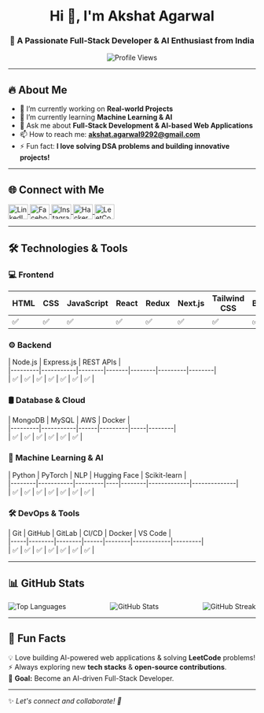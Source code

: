 <h1 align="center">Hi 👋, I'm Akshat Agarwal</h1>
<h3 align="center">🚀 A Passionate Full-Stack Developer & AI Enthusiast from India</h3>

<p align="center">
  <img src="https://komarev.com/ghpvc/?username=terror-akshat&label=Profile%20views&color=0e75b6&style=flat" alt="Profile Views" />
</p>

---

## 🔥 About Me  
- 🔭 I’m currently working on **Real-world Projects**  
- 🌱 I’m currently learning **Machine Learning & AI**  
- 💬 Ask me about **Full-Stack Development & AI-based Web Applications**  
- 📫 How to reach me: **akshat.agarwal9292@gmail.com**  
- ⚡ Fun fact: **I love solving DSA problems and building innovative projects!**  

---

## 🌐 Connect with Me  
<p align="left">
  <a href="https://linkedin.com/in/akshat-agarwal-55946a27a" target="blank">
    <img align="center" src="https://raw.githubusercontent.com/rahuldkjain/github-profile-readme-generator/master/src/images/icons/Social/linked-in-alt.svg" alt="LinkedIn" height="30" width="40" />
  </a>
  <a href="https://fb.com/akshat.agarwal" target="blank">
    <img align="center" src="https://raw.githubusercontent.com/rahuldkjain/github-profile-readme-generator/master/src/images/icons/Social/facebook.svg" alt="Facebook" height="30" width="40" />
  </a>
  <a href="https://instagram.com/akshatagarwal98" target="blank">
    <img align="center" src="https://raw.githubusercontent.com/rahuldkjain/github-profile-readme-generator/master/src/images/icons/Social/instagram.svg" alt="Instagram" height="30" width="40" />
  </a>
  <a href="https://www.hackerrank.com/csai__1520018" target="blank">
    <img align="center" src="https://raw.githubusercontent.com/rahuldkjain/github-profile-readme-generator/master/src/images/icons/Social/hackerrank.svg" alt="HackerRank" height="30" width="40" />
  </a>
  <a href="https://leetcode.com/u/Akshat_CSAI/" target="blank">
    <img align="center" src="https://raw.githubusercontent.com/rahuldkjain/github-profile-readme-generator/master/src/images/icons/Social/leet-code.svg" alt="LeetCode" height="30" width="40" />
  </a>
</p>

---

## 🛠️ Technologies & Tools  

### 💻 Frontend  
| HTML | CSS | JavaScript | React | Redux | Next.js | Tailwind CSS | Bootstrap |  
|------|-----|-----------|--------|--------|--------|-------------|-----------|  
| ✅   | ✅  | ✅        | ✅     | ✅     | ✅     | ✅         | ✅        |  

### ⚙️ Backend  
| Node.js | Express.js | REST APIs |  
|---------|-----------|--------|-------|--------|---------|--------|  
| ✅      | ✅        | ✅     | ✅    | ✅     | ✅      | ✅      |  

### 🛢️ Database & Cloud  
| MongoDB | MySQL  | AWS | Docker |  
|---------|-----------|------|---------|-----|--------|  
| ✅      | ✅        | ✅   | ✅      | ✅  | ✅      |  

### 🤖 Machine Learning & AI  
| Python  | PyTorch | NLP  | Hugging Face | Scikit-learn |  
|--------|-----------|---------|----|--------|-------------|--------------|  
| ✅     | ✅        | ✅      | ✅  | ✅      | ✅         | ✅           |  

### 🛠️ DevOps & Tools  
| Git | GitHub | GitLab | CI/CD | Docker | VS Code |  
|-----|--------|--------|------|--------|------------|---------|  
| ✅   | ✅     | ✅     | ✅   | ✅     | ✅         | ✅       |  

---

## 📊 GitHub Stats  
<p align="center">
  <img align="left" src="https://github-readme-stats.vercel.app/api/top-langs?username=terror-akshat&show_icons=true&locale=en&layout=compact" alt="Top Languages" />
  <img align="right" src="https://github-readme-streak-stats.herokuapp.com/?user=terror-akshat&theme=dark" alt="GitHub Streak" />
</p>  

<p align="center">
  <img src="https://github-readme-stats.vercel.app/api?username=terror-akshat&show_icons=true&theme=dark" alt="GitHub Stats" />
</p>

---

## 🚀 Fun Facts  
💡 Love building AI-powered web applications & solving **LeetCode** problems!  
⚡ Always exploring new **tech stacks** & **open-source contributions**.  
🎯 **Goal:** Become an AI-driven Full-Stack Developer.  

---

✨ _Let's connect and collaborate! 🚀_
